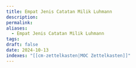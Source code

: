 ```yaml
---
title: Empat Jenis Catatan Milik Luhmann
description: 
permalink: 
aliases:
  - Empat Jenis Catatan Milik Luhmann
tags: 
draft: false
date: 2024-10-13
indexes: "[[cm-zettelkasten|MOC Zettelkasten]]"
---
```

